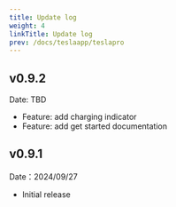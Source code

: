 ```yaml
---
title: Update log
weight: 4
linkTitle: Update log
prev: /docs/teslaapp/teslapro
---
```


## v0.9.2

Date: TBD

- Feature: add charging indicator
- Feature: add get started documentation

## v0.9.1

Date：2024/09/27

- Initial release
